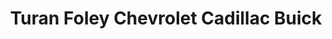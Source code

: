 ---
title: "Turan Foley Chevrolet Cadillac Buick"
url: /gulfport/turan-foley-chevrolet-cadillac-buick/
shop: car
---
